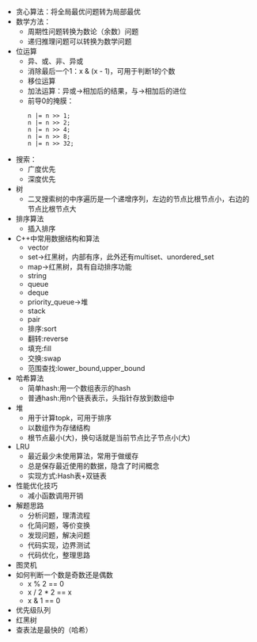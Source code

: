 * 贪心算法：将全局最优问题转为局部最优
* 数学方法：
  * 周期性问题转换为数论（余数）问题
  * 递归推理问题可以转换为数学问题
* 位运算
  * 异、或、非、异或
  * 消除最后一个1：x & (x - 1)，可用于判断1的个数
  * 移位运算
  * 加法运算：异或->相加后的结果，与->相加后的进位
  * 前导0的掩膜：
    ```
    n |= n >> 1; 
    n |= n >> 2; 
    n |= n >> 4; 
    n |= n >> 8; 
    n |= n >> 32;
    ```
* 搜索：
  * 广度优先
  * 深度优先
* 树
  * 二叉搜索树的中序遍历是一个递增序列，左边的节点比根节点小，右边的节点比根节点大
* 排序算法
  * 插入排序
* C++中常用数据结构和算法
  * vector
  * set->红黑树，内部有序，此外还有multiset、unordered_set
  * map->红黑树，具有自动排序功能    
  * string
  * queue
  * deque
  * priority_queue->堆
  * stack
  * pair
  * 排序:sort
  * 翻转:reverse
  * 填充:fill
  * 交换:swap
  * 范围查找:lower_bound,upper_bound
* 哈希算法
  * 简单hash:用一个数组表示的hash
  * 普通hash:用n个链表表示，头指针存放到数组中
* 堆
  * 用于计算topk，可用于排序
  * 以数组作为存储结构
  * 根节点最小(大)，换句话就是当前节点比子节点小(大)
* LRU
  * 最近最少未使用算法，常用于做缓存
  * 总是保存最近使用的数据，隐含了时间概念
  * 实现方式:Hash表+双链表
* 性能优化技巧
  * 减小函数调用开销
* 解题思路
  * 分析问题，理清流程
  * 化简问题，等价变换
  * 发现问题，解决问题
  * 代码实现，边界测试
  * 代码优化，整理思路
* 图灵机
* 如何判断一个数是奇数还是偶数
  * x % 2 == 0
  * x / 2 * 2 == x
  * x & 1 == 0
* 优先级队列
* 红黑树
* 查表法是最快的（哈希）